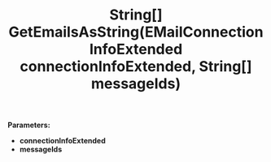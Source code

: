 ﻿---
uid: crmscript_ref_NSEMailAgent_GetEmailsAsString
title: String[] GetEmailsAsString(EMailConnectionInfoExtended connectionInfoExtended, String[] messageIds)
intellisense: NSEMailAgent.GetEmailsAsString
keywords: NSEMailAgent, GetEmailsAsString
so.topic: reference
---



**Parameters:**
 - **connectionInfoExtended** 
 - **messageIds** 
